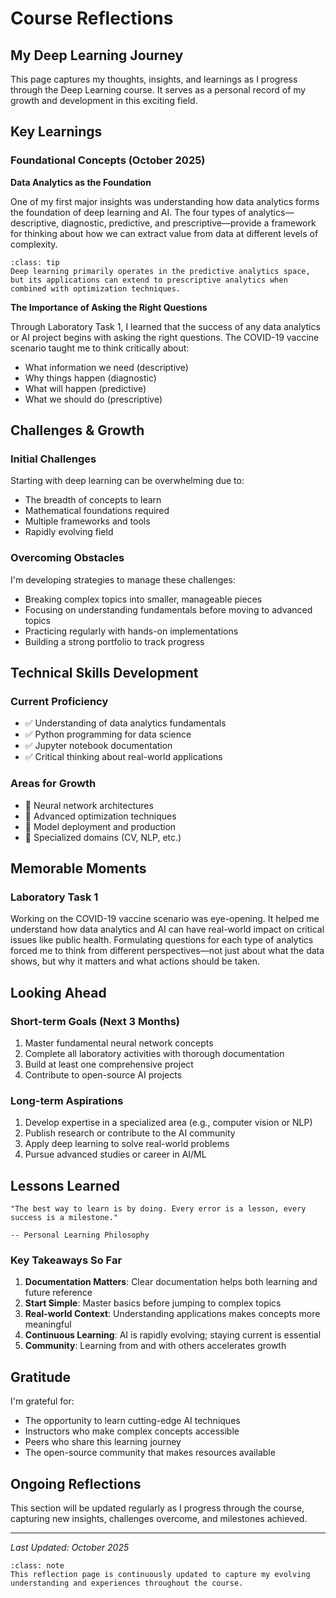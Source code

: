 # Course Reflections

## My Deep Learning Journey

This page captures my thoughts, insights, and learnings as I progress through the Deep Learning course. It serves as a personal record of my growth and development in this exciting field.

## Key Learnings

### Foundational Concepts (October 2025)

**Data Analytics as the Foundation**

One of my first major insights was understanding how data analytics forms the foundation of deep learning and AI. The four types of analytics—descriptive, diagnostic, predictive, and prescriptive—provide a framework for thinking about how we can extract value from data at different levels of complexity.

```{admonition} Key Insight
:class: tip
Deep learning primarily operates in the predictive analytics space, but its applications can extend to prescriptive analytics when combined with optimization techniques.
```

**The Importance of Asking the Right Questions**

Through Laboratory Task 1, I learned that the success of any data analytics or AI project begins with asking the right questions. The COVID-19 vaccine scenario taught me to think critically about:
- What information we need (descriptive)
- Why things happen (diagnostic)
- What will happen (predictive)
- What we should do (prescriptive)

## Challenges & Growth

### Initial Challenges

Starting with deep learning can be overwhelming due to:
- The breadth of concepts to learn
- Mathematical foundations required
- Multiple frameworks and tools
- Rapidly evolving field

### Overcoming Obstacles

I'm developing strategies to manage these challenges:
- Breaking complex topics into smaller, manageable pieces
- Focusing on understanding fundamentals before moving to advanced topics
- Practicing regularly with hands-on implementations
- Building a strong portfolio to track progress

## Technical Skills Development

### Current Proficiency

- ✅ Understanding of data analytics fundamentals
- ✅ Python programming for data science
- ✅ Jupyter notebook documentation
- ✅ Critical thinking about real-world applications

### Areas for Growth

- 🎯 Neural network architectures
- 🎯 Advanced optimization techniques
- 🎯 Model deployment and production
- 🎯 Specialized domains (CV, NLP, etc.)

## Memorable Moments

### Laboratory Task 1

Working on the COVID-19 vaccine scenario was eye-opening. It helped me understand how data analytics and AI can have real-world impact on critical issues like public health. Formulating questions for each type of analytics forced me to think from different perspectives—not just about what the data shows, but why it matters and what actions should be taken.

## Looking Ahead

### Short-term Goals (Next 3 Months)

1. Master fundamental neural network concepts
2. Complete all laboratory activities with thorough documentation
3. Build at least one comprehensive project
4. Contribute to open-source AI projects

### Long-term Aspirations

1. Develop expertise in a specialized area (e.g., computer vision or NLP)
2. Publish research or contribute to the AI community
3. Apply deep learning to solve real-world problems
4. Pursue advanced studies or career in AI/ML

## Lessons Learned

```{epigraph}
"The best way to learn is by doing. Every error is a lesson, every success is a milestone."

-- Personal Learning Philosophy
```

### Key Takeaways So Far

1. **Documentation Matters**: Clear documentation helps both learning and future reference
2. **Start Simple**: Master basics before jumping to complex topics
3. **Real-world Context**: Understanding applications makes concepts more meaningful
4. **Continuous Learning**: AI is rapidly evolving; staying current is essential
5. **Community**: Learning from and with others accelerates growth

## Gratitude

I'm grateful for:
- The opportunity to learn cutting-edge AI techniques
- Instructors who make complex concepts accessible
- Peers who share this learning journey
- The open-source community that makes resources available

## Ongoing Reflections

This section will be updated regularly as I progress through the course, capturing new insights, challenges overcome, and milestones achieved.

---

*Last Updated: October 2025*

```{admonition} Living Document
:class: note
This reflection page is continuously updated to capture my evolving understanding and experiences throughout the course.
```
